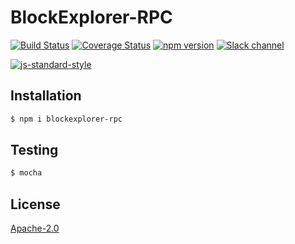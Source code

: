 # BlockExplorer-RPC
[![Build Status](https://travis-ci.org/Colored-Coins/blockexplorer-rpc.svg?branch=master)](https://travis-ci.org/Colored-Coins/blockexplorer-rpc) 
[![Coverage Status](https://coveralls.io/repos/Colored-Coins/blockexplorer-rpc/badge.svg?branch=master)](https://coveralls.io/r/Colored-Coins/blockexplorer-rpc?branch=master) [![npm version](https://badge.fury.io/js/blockexplorer-rpc.svg)](http://badge.fury.io/js/blockexplorer-rpc)
[![Slack channel](http://slack.coloredcoins.org/badge.svg)](http://slack.coloredcoins.org)

[![js-standard-style](https://cdn.rawgit.com/feross/standard/master/badge.svg)](https://github.com/feross/standard)

## Installation

```sh
$ npm i blockexplorer-rpc
```

## Testing

```sh
$ mocha
```

## License

[Apache-2.0](http://www.apache.org/licenses/LICENSE-2.0)

